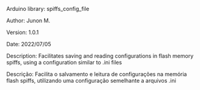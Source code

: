 Arduino library: spiffs_config_file

Author: Junon M.

Version: 1.0.1

Date: 2022/07/05



Description: Facilitates saving and reading configurations in flash memory spiffs, using a configuration similar to .ini files

Descrição: Facilita o salvamento e leitura de configurações na memória flash spiffs, utilizando uma configuração semelhante a arquivos .ini
